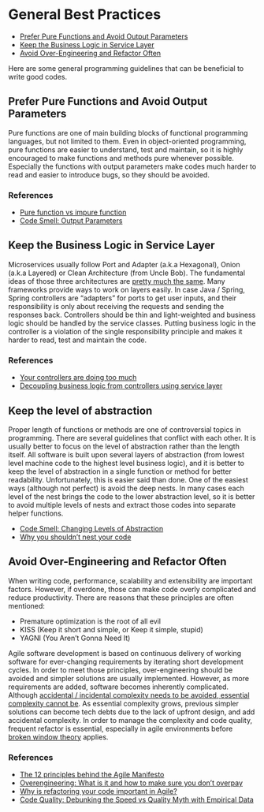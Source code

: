 # General Best Practices

* [Prefer Pure Functions and Avoid Output Parameters](#Prefer-Pure-Functions-and-Avoid-Output-Parameters)
* [Keep the Business Logic in Service Layer](#Keep-the-Business-Logic-in-Service-Layer)
* [Avoid Over-Engineering and Refactor Often](#Avoid-Over-Engineering-and-Refactor-Often)

Here are some general programming guidelines that can be beneficial to write good codes.

## Prefer Pure Functions and Avoid Output Parameters

Pure functions are one of main building blocks of functional programming languages, but not limited to them. 
Even in object-oriented programming, pure functions are easier to understand, test and maintain, 
so it is highly encouraged to make functions and methods pure whenever possible. 
Especially the functions with output parameters make codes much harder to read and easier to introduce bugs, so they should be avoided.

### References
* [Pure function vs impure function](https://www.educative.io/answers/pure-function-vs-impure-function)
* [Code Smell: Output Parameters](https://medium.com/thinkster-io/code-smell-output-parameters-fcb90e0005aa)

## Keep the Business Logic in Service Layer

Microservices usually follow Port and Adapter (a.k.a Hexagonal), Onion (a.k.a Layered) or Clean Architecture (from Uncle Bob). 
The fundamental ideas of those three architectures are [pretty much the same](https://blog.ploeh.dk/2013/12/03/layers-onions-ports-adapters-its-all-the-same/).
Many frameworks provide ways to work on layers easily.
In case Java / Spring, Spring controllers are “adapters” for ports to get user inputs,
and their responsibility is only about receiving the requests and sending the responses back.
Controllers should be thin and light-weighted and business logic should be handled by the service classes.
Putting business logic in the controller is a violation of the single responsibility principle and makes it harder to read, test and maintain the code.

### References
* [Your controllers are doing too much](https://medium.com/swlh/your-controllers-are-doing-too-much-this-is-how-to-simplify-them-7f7d0ea0a810#:~:text=Let%20me%20tell%20you%20this,between%20is%20not%20its%20responsibility.)
* [Decoupling business logic from controllers using service layer](https://boer.dev/decoupling-business-logic-from-controllers-using-a-service-layer)

## Keep the level of abstraction

Proper length of functions or methods are one of controversial topics in programming. 
There are several guidelines that conflict with each other. 
It is usually better to focus on the level of abstraction rather than the length itself. 
All software is built upon several layers of abstraction (from lowest level machine code to the highest level business logic), 
and it is better to keep the level of abstraction in a single function or method for better readability. 
Unfortunately, this is easier said than done. 
One of the easiest ways (although not perfect) is avoid the deep nests. 
In many cases each level of the nest brings the code to the lower abstraction level, 
so it is better to avoid multiple levels of nests and extract those codes into separate helper functions.

* [Code Smell: Changing Levels of Abstraction](https://medium.com/thinkster-io/code-smell-changing-levels-of-abstraction-521cfc8094a2)
* [Why you shouldn’t nest your code](https://www.youtube.com/watch?v=CFRhGnuXG-4)

## Avoid Over-Engineering and Refactor Often

When writing code, performance, scalability and extensibility are important factors. 
However, if overdone, those can make code overly complicated and reduce productivity. 
There are reasons that these principles are often mentioned:

* Premature optimization is the root of all evil
* KISS (Keep it short and simple, or Keep it simple, stupid)
* YAGNI (You Aren’t Gonna Need It)

Agile software development is based on continuous delivery of working software for ever-changing requirements by iterating short development cycles. 
In order to meet those principles, over-engineering should be avoided and simpler solutions are usually implemented.
However, as more requirements are added, software becomes inherently complicated. 
Although [accidental / incidental complexity needs to be avoided, essential complexity cannot be](https://dev.to/alexbunardzic/software-complexity-essential-accidental-and-incidental-3i4d). 
As essential complexity grows, previous simpler solutions can become tech debts due to the lack of upfront design, and add accidental complexity.
In order to manage the complexity and code quality, frequent refactor is essential, especially in agile environments before [broken window theory](https://medium.com/@learnstuff.io/broken-window-theory-in-software-development-bef627a1ce99) applies.

### References
* [The 12 principles behind the Agile Manifesto](https://www.agilealliance.org/agile101/12-principles-behind-the-agile-manifesto/)
* [Overengineering: What is it and how to make sure you don’t overpay](https://madappgang.com/blog/overengineering/)
* [Why is refactoring your code important in Agile?](https://www.coscreen.co/blog/refactoring-your-code-in-agile/)
* [Code Quality: Debunking the Speed vs Quality Myth with Empirical Data](https://codescene.com/blog/code-quality-debunking-the-speed-vs-vs-quality-myth-with-empirical-data)



